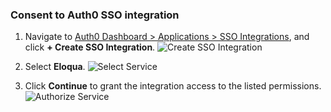 ### Consent to Auth0 SSO integration

1. Navigate to [Auth0 Dashboard > Applications > SSO Integrations](${manage_url}/#/externalapps), and click **+ Create SSO Integration**.
![Create SSO Integration](https://auth0.com/docs/media/articles/dashboard/sso-integrations/dashboard-integrations-sso-create_list.png)

2. Select **Eloqua**.
![Select Service](https://auth0.com/docs/media/articles/dashboard/sso-integrations/dashboard-integrations-sso-create_select-service.png)

3. Click **Continue** to grant the integration access to the listed permissions.
![Authorize Service](https://auth0.com/docs/media/articles/dashboard/sso-integrations/dashboard-integrations-sso-create_consent.png)
